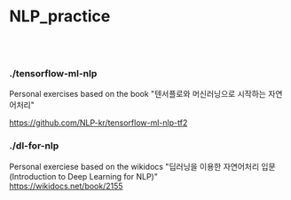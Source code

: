 # NLP_practice
<br><br>
### ./tensorflow-ml-nlp
Personal exercises based on the book "텐서플로와 머신러닝으로 시작하는 자연어처리"

https://github.com/NLP-kr/tensorflow-ml-nlp-tf2
<br>

### ./dl-for-nlp
Personal exerciese based on the wikidocs "딥러닝을 이용한 자연어처리 입문(Introduction to Deep Learning for NLP)"<br>
https://wikidocs.net/book/2155
